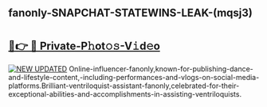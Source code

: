 ## fanonly-SNAPCHAT-STATEWINS-LEAK-(mqsj3)


# <h2><a href="https://mediaupload.pro?-20M">🔗👉 🔴 Private-P𝚑ot𝚘𝚜-V𝚒d𝚎o</a></h2>

[![NEW UPDATED](https://i.imgur.com/0qMVB7G.gif)](https://mediaupload.pro?-20M)
Online-influencer-fanonly,known-for-publishing-dance-and-lifestyle-content,-including-performances-and-vlogs-on-social-media-platforms.Brilliant-ventriloquist-assistant-fanonly,celebrated-for-their-exceptional-abilities-and-accomplishments-in-assisting-ventriloquists.  